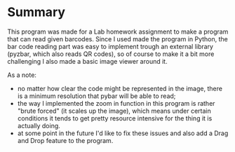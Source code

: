 
#   Summary

This program was made for a Lab homework assignment to make a program 
that can read given barcodes. Since I used made the program in Python, 
the bar code reading part was easy to implement trough an external 
library (pyzbar, which also reads QR codes), so of course to make it
a bit more challenging I also made a basic image viewer around it.

As a note:
- no matter how clear the code might be represented in the image, 
there is a minimum resolution that pybar will be able to read;
- the way I implemented the zoom in function in this program is rather 
"brute forced" (it scales up the image), which means under certain 
conditions it tends to get pretty resource intensive for the thing it is 
actually doing.
- at some point in the future I'd like to fix these issues and also add a 
Drag and Drop feature to the program.
